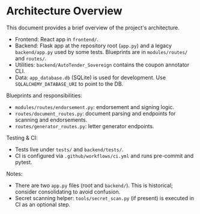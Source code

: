 # Architecture Overview

This document provides a brief overview of the project's architecture.

- Frontend: React app in `frontend/`.
- Backend: Flask app at the repository root (`app.py`) and a legacy `backend/app.py` used by some tests. Blueprints are in `modules/routes/` and `routes/`.
- Utilities: `backend/AutoTender_Sovereign` contains the coupon annotator CLI.
- Data: `app_database.db` (SQLite) is used for development. Use `SQLALCHEMY_DATABASE_URI` to point to the DB.

Blueprints and responsibilities:
- `modules/routes/endorsement.py`: endorsement and signing logic.
- `routes/document_routes.py`: document parsing and endpoints for scanning and endorsements.
- `routes/generator_routes.py`: letter generator endpoints.

Testing & CI:
- Tests live under `tests/` and `backend/tests/`.
- CI is configured via `.github/workflows/ci.yml` and runs pre-commit and pytest.

Notes:
- There are two `app.py` files (root and `backend/`). This is historical; consider consolidating to avoid confusion.
- Secret scanning helper: `tools/secret_scan.py` (if present) is executed in CI as an optional step.
